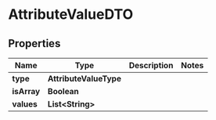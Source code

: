 

# AttributeValueDTO


## Properties

Name | Type | Description | Notes
------------ | ------------- | ------------- | -------------
**type** | **AttributeValueType** |  | 
**isArray** | **Boolean** |  | 
**values** | **List&lt;String&gt;** |  | 



